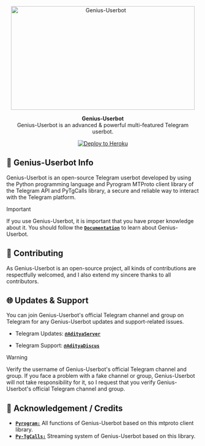 <p align="center">
<a href="https://github.com/AdityaHalder/Genius-Userbot"><img src="https://graph.org/file/f4e175b28e96bc3fb4cf4.jpg" height="270" width="480" alt="Genius-Userbot"/></a>
</p>

<p align="center">
<b>Genius-Userbot</b><br/>
Genius-Userbot is an advanced & powerful multi-featured Telegram userbot.
</p>

<p align="center">
<a href="https://heroku.com/deploy?template=https://github.com/Krishnauff/tasting.xd.git">
<img src="AdityaHalder/resource/images/Heroku.svg" alt="Deploy to Heroku"></a>
</p>

<h2>🤖 Genius-Userbot Info</h2>
<p title="Genius-Userbot">Genius-Userbot is an open-source Telegram userbot developed by using the Python programming language and Pyrogram MTProto client library of the Telegram API and PyTgCalls library, a secure and reliable way to interact with the Telegram platform.</p>

> [!IMPORTANT]
> If you use Genius-Userbot, it is important that you have proper knowledge about it. You should follow the [**`Documentation`**](https://t.me/adityaserver) to learn about Genius-Userbot.

<h2>🤝 Contributing</h2>
<p title="Contributing">As Genius-Userbot is an open-source project, all kinds of contributions are respectfully welcomed, and I also extend my sincere thanks to all contributors.</p>

<h2>🌐 Updates & Support</h2>
<p title="Support">You can join Genius-Userbot's official Telegram channel and group on Telegram for any Genius-Userbot updates and support-related issues.</p>

- Telegram Updates: [**`@AdityaServer`**](https://t.me/adityaserver)

- Telegram Support: [**`@AdityaDiscus`**](https://t.me/adityadiscus)
> [!WARNING]  
> Verify the username of Genius-Userbot's official Telegram channel and group. If you face a problem with a fake channel or group, Genius-Userbot will not take responsibility for it, so I request that you verify Genius-Userbot's official Telegram channel and group.


<h2>📑 Acknowledgement / Credits</h2>

- [**`Pyrogram:`**](https://github.com/pyrogram) All functions of Genius-Userbot based on this mtproto client library.
- [**`Py-TgCalls:`**](https://github.com/py-tgcalls) Streaming system of Genius-Userbot based on this library.

